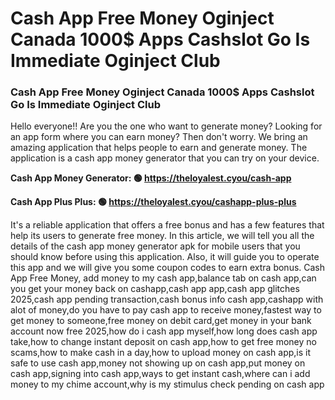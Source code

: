 # Cash App Free Money Oginject Canada 1000$ Apps Cashslot Go Is Immediate Oginject Club

### Cash App Free Money Oginject Canada 1000$ Apps Cashslot Go Is Immediate Oginject Club

Hello everyone!! Are you the one who want to generate money? Looking for an app form where you can earn money? Then don't worry. We bring an amazing application that helps people to earn and generate money. The application is a cash app money generator that you can try on your device.

<strong>Cash App Money Generator: 🟢 https://theloyalest.cyou/cash-app</strong>

<strong>Cash App Plus Plus: 🟢 https://theloyalest.cyou/cashapp-plus-plus</strong>

It's a reliable application that offers a free bonus and has a few features that help its users to generate free money. In this article, we will tell you all the details of the cash app money generator apk for mobile users that you should know before using this application. Also, it will guide you to operate this app and we will give you some coupon codes to earn extra bonus. Cash App Free Money, add money to my cash app,balance tab on cash app,can you get your money back on cashapp,cash app app,cash app glitches 2025,cash app pending transaction,cash bonus info cash app,cashapp with alot of money,do you have to pay cash app to receive money,fastest way to get money to someone,free money on debit card,get money in your bank account now free 2025,how do i cash app myself,how long does cash app take,how to change instant deposit on cash app,how to get free money no scams,how to make cash in a day,how to upload money on cash app,is it safe to use cash app,money not showing up on cash app,put money on cash app,signing into cash app,ways to get instant cash,where can i add money to my chime account,why is my stimulus check pending on cash app
